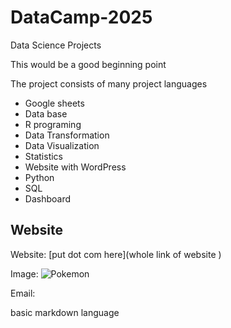 # DataCamp-2025
Data Science Projects


This would be a good beginning point

The project consists of many project languages
- Google sheets
- Data base
- R programing
- Data Transformation
- Data Visualization
- Statistics
- Website with WordPress
- Python
- SQL
- Dashboard

## Website
Website: [put dot com here](whole link of website ) 

Image: ![Pokemon](https://kuwashiijapanese.com/wp-content/uploads/2017/01/pokemon1.jpg)


Email:


basic markdown language
